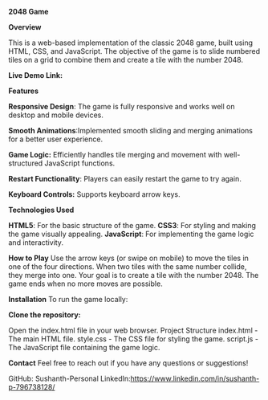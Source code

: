 **2048 Game**

**Overview**

This is a web-based implementation of the classic 2048 game, built using HTML, CSS, and JavaScript. The objective of the game is to slide numbered tiles on a grid to combine them and create a tile with the number 2048.

**Live Demo Link:** 

**Features**

**Responsive Design**: The game is fully responsive and works well on desktop and mobile devices.

**Smooth Animations**:Implemented smooth sliding and merging animations for a better user experience.

**Game Logic:** Efficiently handles tile merging and movement with well-structured JavaScript functions.

**Restart Functionality**: Players can easily restart the game to try again.

**Keyboard Controls:** Supports keyboard arrow keys.

**Technologies Used**

**HTML5**: For the basic structure of the game.
**CSS3**: For styling and making the game visually appealing.
**JavaScript**: For implementing the game logic and interactivity.


**How to Play**
Use the arrow keys (or swipe on mobile) to move the tiles in one of the four directions.
When two tiles with the same number collide, they merge into one.
Your goal is to create a tile with the number 2048.
The game ends when no more moves are possible.

**Installation**
To run the game locally:

**Clone the repository:**

Open the index.html file in your web browser.
Project Structure
index.html - The main HTML file.
style.css - The CSS file for styling the game.
script.js - The JavaScript file containing the game logic.

**Contact**
Feel free to reach out if you have any questions or suggestions!

GitHub: Sushanth-Personal
LinkedIn:https://www.linkedin.com/in/sushanth-p-796738128/
